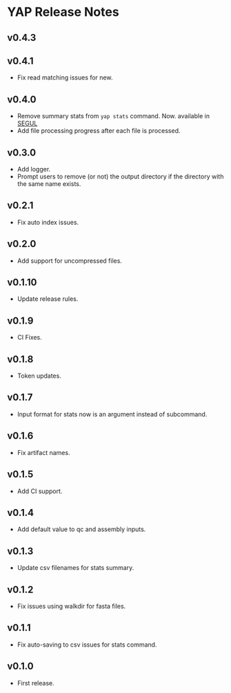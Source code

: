 # YAP Release Notes

## v0.4.3

## v0.4.1

- Fix read matching issues for new.

## v0.4.0

- Remove summary stats from `yap stats` command. Now. available in [SEGUL](https://www.segul.app/)
- Add file processing progress after each file is processed.

## v0.3.0

- Add logger.
- Prompt users to remove (or not) the output directory if the directory with the same name exists.

## v0.2.1

- Fix auto index issues.

## v0.2.0

- Add support for uncompressed files.

## v0.1.10

- Update release rules.

## v0.1.9

- CI Fixes.

## v0.1.8

- Token updates.

## v0.1.7

- Input format for stats now is an argument instead of subcommand.

## v0.1.6

- Fix artifact names.

## v0.1.5

- Add CI support.

## v0.1.4

- Add default value to qc and assembly inputs.

## v0.1.3

- Update csv filenames for stats summary.

## v0.1.2

- Fix issues using walkdir for fasta files.

## v0.1.1

- Fix auto-saving to csv issues for stats command.

## v0.1.0

- First release.
